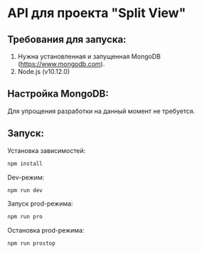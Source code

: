 # API для проекта "Split View"

## Требования для запуска:

1. Нужна установленная и запущенная MongoDB (https://www.mongodb.com).
1. Node.js (v10.12.0)

 ## Настройка MongoDB:
 
 Для упрощения разработки на данный момент не требуется.
 
## Запуск:
Установка зависимостей:
```bash
npm install
```

Dev-режим:
```bash
npm run dev
```

Запуск prod-режима:
```bash
npm run pro
```

Остановка prod-режима:
```bash
npm run prostop
```
